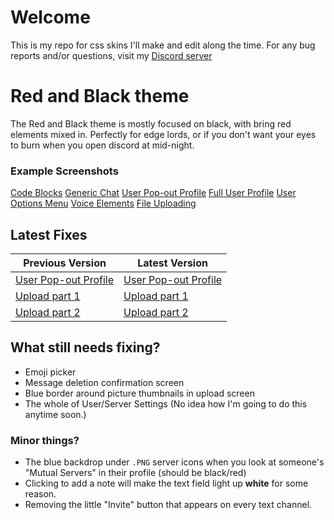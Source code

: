 # Welcome
This is my repo for css skins I'll make and edit along the time.
For any bug reports and/or questions, visit my [Discord server](https://discord.gg/sbZgha2)

# Red and Black theme
The Red and Black theme is mostly focused on black, with bring red elements mixed in.
Perfectly for edge lords, or if you don't want your eyes to burn when you open discord at mid-night.

### Example Screenshots
[Code Blocks](http://i.imgur.com/r1Qcs9E.png)
[Generic Chat](http://i.imgur.com/WGQN2G8.png)
[User Pop-out Profile](http://i.imgur.com/54IxWnC.png)
[Full User Profile](http://i.imgur.com/MGNOahv.png)
[User Options Menu](http://i.imgur.com/9AZT33c.png)
[Voice Elements](http://i.imgur.com/cUWat1H.png)
[File Uploading](http://i.imgur.com/ppDXqbh.png)

## Latest Fixes
| Previous Version  | Latest Version |
| ------------- | ------------- |
| [User Pop-out Profile](http://i.imgur.com/vtm3G8G.png)  | [User Pop-out Profile](http://i.imgur.com/54IxWnC.png)  |
| [Upload part 1](http://i.imgur.com/xmVSi7S.png)  | [Upload part 1](http://i.imgur.com/RHbi6BH.png)  |
| [Upload part 2](http://i.imgur.com/FL7crSR.png)  | [Upload part 2](http://i.imgur.com/ppDXqbh.png)  |

## What still needs fixing?
* Emoji picker
* Message deletion confirmation screen
* Blue border around picture thumbnails in upload screen
* The whole of User/Server Settings (No idea how I'm going to do this anytime soon.)

### Minor things?
* The blue backdrop under `.PNG` server icons when you look at someone's "Mutual Servers" in their profile (should be black/red)
* Clicking to add a note will make the text field light up **white** for some reason.
* Removing the little "Invite" button that appears on every text channel.